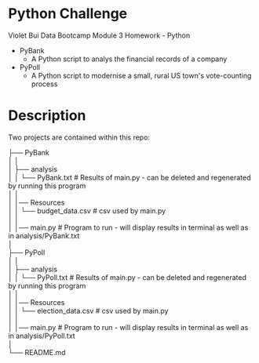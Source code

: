 # Python Challenge
Violet Bui
Data Bootcamp Module 3 Homework - Python
- PyBank
    - A Python script to analys the financial records of a company
- PyPoll
    - A Python script to modernise a small, rural US town's vote-counting process

# Description
Two projects are contained within this repo:

├── PyBank  
│   │  
│   ├── analysis  
│   │   └── PyBank.txt             # Results of main.py - can be deleted and regenerated by running this program  
│   │  
│   │── Resources  
│   │   └── budget_data.csv        # csv used by main.py  
│   │  
│   │── main.py                    # Program to run - will display results in terminal as well as in analysis/PyBank.txt  
│  
├── PyPoll  
│   │  
│   ├── analysis  
│   │   └── PyPoll.txt             # Results of main.py - can be deleted and regenerated by running this program  
│   │  
│   │── Resources  
│   │   └── election_data.csv      # csv used by main.py  
│   │  
│   │── main.py                    # Program to run - will display results in terminal as well as in analysis/PyPoll.txt  
│  
└── README.md  
